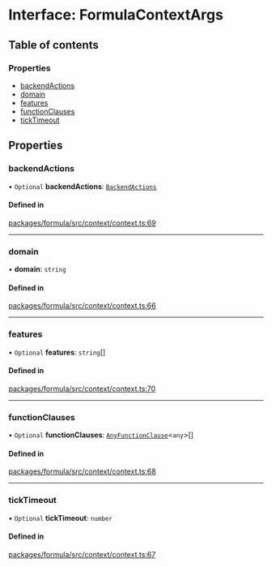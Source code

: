 # Interface: FormulaContextArgs

## Table of contents

### Properties

- [backendActions](FormulaContextArgs.md#backendactions)
- [domain](FormulaContextArgs.md#domain)
- [features](FormulaContextArgs.md#features)
- [functionClauses](FormulaContextArgs.md#functionclauses)
- [tickTimeout](FormulaContextArgs.md#ticktimeout)

## Properties

### <a id="backendactions" name="backendactions"></a> backendActions

• `Optional` **backendActions**: [`BackendActions`](BackendActions.md)

#### Defined in

[packages/formula/src/context/context.ts:69](https://github.com/mashcard/mashcard/blob/main/packages/formula/src/context/context.ts#L69)

---

### <a id="domain" name="domain"></a> domain

• **domain**: `string`

#### Defined in

[packages/formula/src/context/context.ts:66](https://github.com/mashcard/mashcard/blob/main/packages/formula/src/context/context.ts#L66)

---

### <a id="features" name="features"></a> features

• `Optional` **features**: `string`[]

#### Defined in

[packages/formula/src/context/context.ts:70](https://github.com/mashcard/mashcard/blob/main/packages/formula/src/context/context.ts#L70)

---

### <a id="functionclauses" name="functionclauses"></a> functionClauses

• `Optional` **functionClauses**: [`AnyFunctionClause`](AnyFunctionClause.md)<`any`\>[]

#### Defined in

[packages/formula/src/context/context.ts:68](https://github.com/mashcard/mashcard/blob/main/packages/formula/src/context/context.ts#L68)

---

### <a id="ticktimeout" name="ticktimeout"></a> tickTimeout

• `Optional` **tickTimeout**: `number`

#### Defined in

[packages/formula/src/context/context.ts:67](https://github.com/mashcard/mashcard/blob/main/packages/formula/src/context/context.ts#L67)
